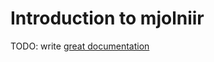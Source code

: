 # Introduction to mjolniir

TODO: write [great documentation](http://jacobian.org/writing/great-documentation/what-to-write/)
